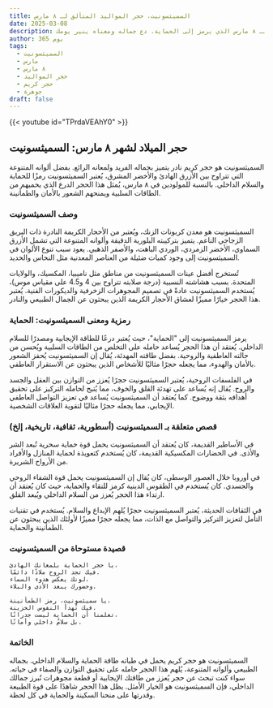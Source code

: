 ```yaml
---
title: السميثسونيت، حجر المواليد المتألق لـ ٨ مارس
date: 2025-03-08
description: اشعر بأهمية السميثسونيت، حجر المواليد لـ ٨ مارس الذي يرمز إلى الحماية. دع جماله ومعناه ينير يومك.
author: 365 يوم
tags:
  - السميثسونيت
  - مارس
  - ٨ مارس
  - حجر المواليد
  - حجر كريم
  - جوهرة
draft: false
---
```


{{< youtube id="TPrdaVEAhY0" >}}

## حجر الميلاد لشهر ٨ مارس: السميثسونيت

السميثسونيت هو حجر كريم نادر يتميز بجماله الفريد ولمعانه الرائع. بفضل ألوانه المتنوعة التي تتراوح بين الأزرق الهادئ والأخضر المشرق، يُعتبر السميثسونيت رمزًا للحماية والسلام الداخلي. بالنسبة للمولودين في ٨ مارس، يُمثل هذا الحجر الدرع الذي يحميهم من الطاقات السلبية ويمنحهم الشعور بالأمان والطمأنينة.

### وصف السميثسونيت

السميثسونيت هو معدن كربونات الزنك، ويُعتبر من الأحجار الكريمة النادرة ذات البريق الزجاجي الناعم. يتميز بتركيبته البلورية الدقيقة وألوانه المتنوعة التي تشمل الأزرق السماوي، الأخضر الزمردي، الوردي الباهت، والأصفر الذهبي. يعود سبب تنوع الألوان في السميثسونيت إلى وجود كميات ضئيلة من العناصر المعدنية مثل النحاس والحديد.

تُستخرج أفضل عينات السميثسونيت من مناطق مثل ناميبيا، المكسيك، والولايات المتحدة. بسبب هشاشته النسبية (درجة صلابته تتراوح بين 4 و4.5 على مقياس موس)، يُستخدم السميثسونيت عادةً في تصميم المجوهرات الزخرفية والديكورات الفنية. يُعتبر هذا الحجر خيارًا مميزًا لعشاق الأحجار الكريمة الذين يبحثون عن الجمال الطبيعي والنادر.

### رمزية ومعنى السميثسونيت: الحماية

يرمز السميثسونيت إلى "الحماية"، حيث يُعتبر درعًا للطاقة الإيجابية ومصدرًا للسلام الداخلي. يُعتقد أن هذا الحجر يُساعد حامله على التخلص من الطاقات السلبية ويُحسن من حالته العاطفية والروحية. بفضل طاقته المهدئة، يُقال إن السميثسونيت يُحفز الشعور بالأمان والهدوء، مما يجعله حجرًا مثاليًا للأشخاص الذين يبحثون عن الاستقرار العاطفي.

في الفلسفات الروحية، يُعتبر السميثسونيت حجرًا يُعزز من التوازن بين العقل والجسد والروح. يُقال إنه يُساعد على تهدئة القلق والخوف، مما يُتيح لحامله التركيز على تحقيق أهدافه بثقة ووضوح. كما يُعتقد أن السميثسونيت يُساعد في تعزيز التواصل العاطفي الإيجابي، مما يجعله حجرًا مثاليًا لتقوية العلاقات الشخصية.

### قصص متعلقة بـ السميثسونيت (أسطورية، ثقافية، تاريخية، إلخ)

في الأساطير القديمة، كان يُعتقد أن السميثسونيت يحمل قوة حماية سحرية تُبعد الشر والأذى. في الحضارات المكسيكية القديمة، كان يُستخدم كتعويذة لحماية المنازل والأفراد من الأرواح الشريرة.

في أوروبا خلال العصور الوسطى، كان يُقال إن السميثسونيت يحمل قوة الشفاء الروحي والجسدي. كان يُستخدم في الطقوس الدينية كرمز للنقاء والحماية، حيث كان يُعتقد أن ارتداء هذا الحجر يُعزز من السلام الداخلي ويُبعد القلق.

في الثقافات الحديثة، يُعتبر السميثسونيت حجرًا يُلهم الإبداع والسلام. يُستخدم في تقنيات التأمل لتعزيز التركيز والتواصل مع الذات، مما يجعله حجرًا مميزًا لأولئك الذين يبحثون عن الطمأنينة والحماية.

### قصيدة مستوحاة من السميثسونيت

```
يا حجر الحماية بلمعانك الهادئ،
فيك تجد الروح ملاذًا دائمًا.
لونك يعكس هدوء السماء،
وحضورك يبعد الأذى والبلاء.

يا سميثسونيت، رمز الطمأنينة،
فيك تُهدأ النفوس الحزينة.
تعلمنا أن الحماية ليست جدرانًا،
بل سلامٌ داخلي وأمانًا.
```

### الخاتمة

السميثسونيت هو حجر كريم يحمل في طياته طاقة الحماية والسلام الداخلي. بجماله الطبيعي وألوانه المتنوعة، يُلهم هذا الحجر حامله على تحقيق التوازن والصفاء في حياته. سواء كنت تبحث عن حجر يُعزز من طاقتك الإيجابية أو قطعة مجوهرات تُبرز جمالك الداخلي، فإن السميثسونيت هو الخيار الأمثل. يظل هذا الحجر شاهدًا على قوة الطبيعة وقدرتها على منحنا السكينة والحماية في كل لحظة.